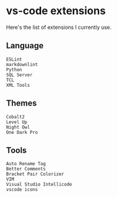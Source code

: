 # vs-code extensions

Here's the list of extensions I currently use.

## Language

```text
ESLint
markdownlint
Python
SQL Server
TCL
XML Tools
 ```

## Themes

```text
Cobalt2
Level Up
Night Owl
One Dark Pro
```

## Tools

```text
Auto Rename Tag
Better Comments
Bracket Pair Colorizer
VIM
Visual Studio Intellicode
vscode icons
```
